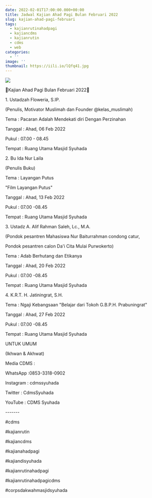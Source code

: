 ```yaml
---
date: 2022-02-01T17:00:00.000+00:00
title: Jadwal Kajian Ahad Pagi Bulan Februari 2022
slug: kajian-ahad-pagi-februari
tags:
  - kajianrutinahadpagi
  - kajiancdms
  - kajianrutin
  - cdms
  - web
categories:
  - ''
image: ''
thumbnail: https://iili.io/lQfq41.jpg
---
```


![](/uploads/cover.png)

🕌Kajian Ahad Pagi Bulan Februari 2022🕌

1\. Ustadzah Floweria, S.IP.

(Penulis, Motivator Muslimah dan Founder @kelas_muslimah)

Tema : Pacaran Adalah Mendekati diri Dengan Perzinahan

Tanggal : Ahad, 06 Feb 2022

Pukul : 07.00 - 08.45

Tempat : Ruang Utama Masjid Syuhada

2\. Bu Ida Nur Laila

(Penulis Buku)

Tema : Layangan Putus

"Film Layangan Putus"

Tanggal : Ahad, 13 Feb 2022

Pukul : 07.00 -08.45

Tempat : Ruang Utama Masjid Syuhada

3\. Ustadz A. Alif Rahman Saleh, Lc., M.A.

(Pondok pesantren Mahasiswa Nur Baiturrahman condong catur,

Pondok pesantren calon Da'i Cita Mulai Purwokerto)

Tema : Adab Berhutang dan Etikanya

Tanggal : Ahad, 20 Feb 2022

Pukul : 07.00 -08.45

Tempat : Ruang Utama Masjid Syuhada

4\. K.R.T. H. Jatiningrat, S.H.

Tema : Ngaji Kebangsaan "Belajar dari Tokoh G.B.P.H. Prabuningrat"

Tanggal : Ahad, 27 Feb 2022

Pukul : 07.00 -08.45

Tempat : Ruang Utama Masjid Syuhada

UNTUK UMUM

(Ikhwan & Akhwat)

Media CDMS :

WhatsApp :0853-3318-0902

Instagram : cdmssyuhada

Twitter : CdmsSyuhada

YouTube : CDMS Syuhada

\-------

\#cdms

\#kajianrutin

\#kajiancdms

\#kajianahadpagi

\#kajiandisyuhada

\#kajianrutinahadpagi

\#kajianrutinahadpagicdms

\#corpsdakwahmasjidsyuhada
